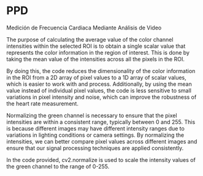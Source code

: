 # PPD
Medición de Frecuencia Cardiaca Mediante Análisis de Video


The purpose of calculating the average value of the color channel intensities within the selected ROI is to obtain a single scalar value that represents the color information in the region of interest. This is done by taking the mean value of the intensities across all the pixels in the ROI.

By doing this, the code reduces the dimensionality of the color information in the ROI from a 2D array of pixel values to a 1D array of scalar values, which is easier to work with and process. Additionally, by using the mean value instead of individual pixel values, the code is less sensitive to small variations in pixel intensity and noise, which can improve the robustness of the heart rate measurement.


Normalizing the green channel is necessary to ensure that the pixel intensities are within a consistent range, typically between 0 and 255. This is because different images may have different intensity ranges due to variations in lighting conditions or camera settings. By normalizing the intensities, we can better compare pixel values across different images and ensure that our signal processing techniques are applied consistently.

In the code provided, cv2.normalize is used to scale the intensity values of the green channel to the range of 0-255.
